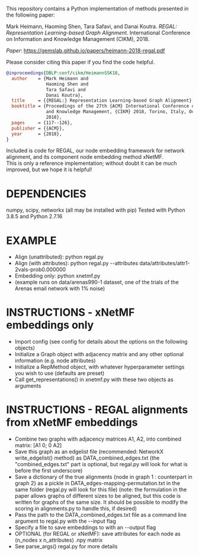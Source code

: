 This repository contains a Python implementation of methods presented in the following paper:

Mark Heimann, Haoming Shen, Tara Safavi, and Danai Koutra. *REGAL: Representation Learning-based Graph Alignment*. International Conference on Information and Knowledge Management (CIKM), 2018.

*Paper*: https://gemslab.github.io/papers/heimann-2018-regal.pdf

Please consider citing this paper if you find the code helpful. 
```bibtex
@inproceedings{DBLP:conf/cikm/HeimannSSK18,
  author    = {Mark Heimann and
               Haoming Shen and
               Tara Safavi and
               Danai Koutra},
  title     = {{REGAL:} Representation Learning-based Graph Alignment},
  booktitle = {Proceedings of the 27th {ACM} International Conference on Information
               and Knowledge Management, {CIKM} 2018, Torino, Italy, October 22-26,
               2018},
  pages     = {117--126},
  publisher = {{ACM}},
  year      = {2018},
}
```

Included is code for REGAL, our node embedding framework for network alignment, and its component node embedding method xNetMF.   
This is only a reference implementation; without doubt it can be much improved, but we hope it is helpful!


DEPENDENCIES
=======================
numpy, scipy, networkx (all may be installed with pip)
Tested with Python 3.8.5 and Python 2.7.16

EXAMPLE
=======================
- Align (unattributed): python regal.py 
- Align (with attributes): python regal.py --attributes data/attributes/attr1-2vals-prob0.000000
- Embedding only: python xnetmf.py
- (example runs on data/arenas990-1 dataset, one of the trials of the Arenas email network with 1% noise)

INSTRUCTIONS - xNetMF embeddings only
=======================
- Import config (see config for details about the options on the following objects)
- Initialize a Graph object with adjacency matrix and any other optional information (e.g. node attributes)
- Initialize a RepMethod object, with whatever hyperparameter settings you wish to use (defaults are preset)
- Call get_representations() in xnetmf.py with these two objects as arguments

INSTRUCTIONS - REGAL alignments from xNetMF embeddings
======================
- Combine two graphs with adjacency matrices A1, A2, into combined matrix: [A1 0; 0 A2]
- Save this graph as an edgelist file (recommended: NetworkX write_edgelist() method) as DATA_combined_edges.txt (the "combined_edges.txt" part is optional, but regal.py will look for what is before the first underscore)
- Save a dictionary of the true alignments {node in graph 1 : counterpart in graph 2} as a pickle in DATA_edges-mapping-permutation.txt in the same folder (regal.py will look for this file)
  (note: the formulation in the paper allows graphs of different sizes to be aligned, but this code is written for graphs of the same size.  It should be possible to modify the scoring in alignments.py to handle this, if desired)
- Pass the path to the DATA_combined_edges.txt file as a command line argument to regal.py with the --input flag
- Specify a file to save embeddings to with an --output flag
- OPTIONAL (for REGAL or xNetMF): save attributes for each node as (n_nodes x n_attributes) .npy matrix
- See parse_args() regal.py for more details
